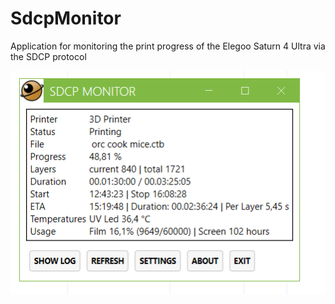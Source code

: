# SdcpMonitor
Application for monitoring the print progress of the Elegoo Saturn 4 Ultra via the SDCP protocol

![Screenshot of the application](screenshots/application.png)
